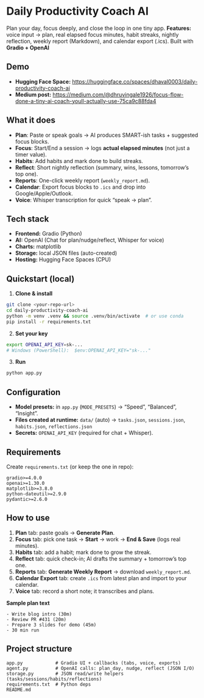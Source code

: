 

# Daily Productivity Coach AI

Plan your day, focus deeply, and close the loop  in one tiny app.
**Features:** voice input → plan, real elapsed focus minutes, habit streaks, nightly reflection, weekly report (Markdown), and calendar export (.ics). Built with **Gradio + OpenAI**


## Demo

* **Hugging Face Space:** https://huggingface.co/spaces/dhaval0003/daily-productivity-coach-ai
* **Medium post:** https://medium.com/@dhruvingale1926/focus-flow-done-a-tiny-ai-coach-youll-actually-use-75ca9c88fda4


##  What it does

* **Plan**: Paste or speak goals → AI produces SMART-ish tasks + suggested focus blocks.
* **Focus**: Start/End a session → logs **actual elapsed minutes** (not just a timer value).
* **Habits**: Add habits and mark done to build streaks.
* **Reflect**: Short nightly reflection (summary, wins, lessons, tomorrow’s top one).
* **Reports**: One-click weekly report (`weekly_report.md`).
* **Calendar**: Export focus blocks to `.ics` and drop into Google/Apple/Outlook.
* **Voice**: Whisper transcription for quick “speak → plan”.





##  Tech stack

* **Frontend:** Gradio (Python)
* **AI:** OpenAI (Chat for plan/nudge/reflect, Whisper for voice)
* **Charts:** matplotlib
* **Storage:** local JSON files (auto-created)
* **Hosting:** Hugging Face Spaces (CPU)



##  Quickstart (local)

1. **Clone & install**

```bash
git clone <your-repo-url>
cd daily-productivity-coach-ai
python -m venv .venv && source .venv/bin/activate  # or use conda
pip install -r requirements.txt
```

2. **Set your key**

```bash
export OPENAI_API_KEY=sk-...
# Windows (PowerShell):  $env:OPENAI_API_KEY="sk-..."
```

3. **Run**

```bash
python app.py
```


##  Configuration

* **Model presets:** in `app.py` (`MODE_PRESETS`) → “Speed”, “Balanced”, “Insight”.
* **Files created at runtime:**
  `data/` (auto) → `tasks.json`, `sessions.json`, `habits.json`, `reflections.json`
* **Secrets:** `OPENAI_API_KEY` (required for chat + Whisper).



##  Requirements

Create `requirements.txt` (or keep the one in repo):

```
gradio>=4.0.0
openai>=1.30.0
matplotlib>=3.8.0
python-dateutil>=2.9.0
pydantic>=2.6.0
```


##  How to use

1. **Plan** tab: paste goals → **Generate Plan**.
2. **Focus** tab: pick one task → **Start** → work → **End & Save** (logs real minutes).
3. **Habits** tab: add a habit; mark done to grow the streak.
4. **Reflect** tab: quick check-in; AI drafts the summary + tomorrow’s top one.
5. **Reports** tab: **Generate Weekly Report** → download `weekly_report.md`.
6. **Calendar Export** tab: create `.ics` from latest plan and import to your calendar.
7. **Voice** tab: record a short note; it transcribes and plans.

**Sample plan text**

```
- Write blog intro (30m)
- Review PR #431 (20m)
- Prepare 3 slides for demo (45m)
- 30 min run
```


##  Project structure

```
app.py            # Gradio UI + callbacks (tabs, voice, exports)
agent.py          # OpenAI calls: plan_day, nudge, reflect (JSON I/O)
storage.py        # JSON read/write helpers (tasks/sessions/habits/reflections)
requirements.txt  # Python deps
README.md
```

